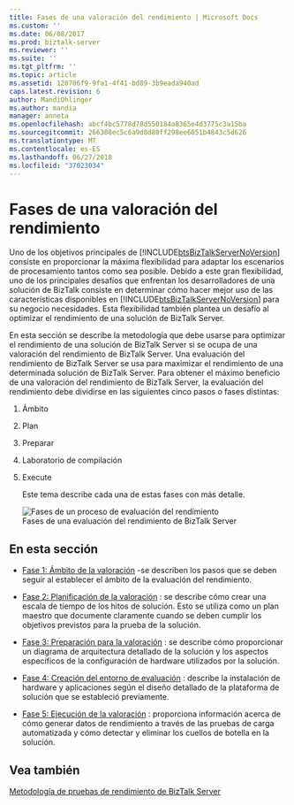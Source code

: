 ```yaml
---
title: Fases de una valoración del rendimiento | Microsoft Docs
ms.custom: ''
ms.date: 06/08/2017
ms.prod: biztalk-server
ms.reviewer: ''
ms.suite: ''
ms.tgt_pltfrm: ''
ms.topic: article
ms.assetid: 120706f9-9fa1-4f41-bd89-3b9eada940ad
caps.latest.revision: 6
author: MandiOhlinger
ms.author: mandia
manager: anneta
ms.openlocfilehash: abcf4bc5778d78d550184a8365e4d3775c3a15ba
ms.sourcegitcommit: 266308ec5c6a9d8d80ff298ee6051b4843c5d626
ms.translationtype: MT
ms.contentlocale: es-ES
ms.lasthandoff: 06/27/2018
ms.locfileid: "37023034"
---
```

# <a name="phases-of-a-performance-assessment"></a>Fases de una valoración del rendimiento
Uno de los objetivos principales de [!INCLUDE[btsBizTalkServerNoVersion](../includes/btsbiztalkservernoversion-md.md)] consiste en proporcionar la máxima flexibilidad para adaptar los escenarios de procesamiento tantos como sea posible. Debido a este gran flexibilidad, uno de los principales desafíos que enfrentan los desarrolladores de una solución de BizTalk consiste en determinar cómo hacer mejor uso de las características disponibles en [!INCLUDE[btsBizTalkServerNoVersion](../includes/btsbiztalkservernoversion-md.md)] para su negocio necesidades. Esta flexibilidad también plantea un desafío al optimizar el rendimiento de una solución de BizTalk Server.  
  
 En esta sección se describe la metodología que debe usarse para optimizar el rendimiento de una solución de BizTalk Server si se ocupa de una valoración del rendimiento de BizTalk Server. Una evaluación del rendimiento de BizTalk Server se usa para maximizar el rendimiento de una determinada solución de BizTalk Server. Para obtener el máximo beneficio de una valoración del rendimiento de BizTalk Server, la evaluación del rendimiento debe dividirse en las siguientes cinco pasos o fases distintas:  
  
1. Ámbito  
  
2. Plan  
  
3. Preparar  
  
4. Laboratorio de compilación  
  
5. Execute  
  
   Este tema describe cada una de estas fases con más detalle.  
  
   ![Fases de un proceso de evaluación del rendimiento](../technical-guides/media/assessmentprocess.gif "AssessmentProcess")  
   Fases de una evaluación del rendimiento de BizTalk Server  
  
## <a name="in-this-section"></a>En esta sección  
  
-   [Fase 1: Ámbito de la valoración](../technical-guides/phase-1-scoping-the-assessment.md) -se describen los pasos que se deben seguir al establecer el ámbito de la evaluación del rendimiento.  
  
-   [Fase 2: Planificación de la valoración](../technical-guides/phase-2-planning-the-assessment.md) : se describe cómo crear una escala de tiempo de los hitos de solución. Esto se utiliza como un plan maestro que documente claramente cuando se deben cumplir los objetivos previstos para la prueba de la solución.  
  
-   [Fase 3: Preparación para la valoración](../technical-guides/phase-3-preparing-for-the-assessment.md) : se describe cómo proporcionar un diagrama de arquitectura detallado de la solución y los aspectos específicos de la configuración de hardware utilizados por la solución.  
  
-   [Fase 4: Creación del entorno de evaluación](../technical-guides/phase-4-building-the-assessment-environment.md) : describe la instalación de hardware y aplicaciones según el diseño detallado de la plataforma de solución que se estableció previamente.  
  
-   [Fase 5: Ejecución de la valoración](../technical-guides/phase-5-executing-the-assessment.md) : proporciona información acerca de cómo generar datos de rendimiento a través de las pruebas de carga automatizada y cómo detectar y eliminar los cuellos de botella en la solución.  
  
## <a name="see-also"></a>Vea también  
 [Metodología de pruebas de rendimiento de BizTalk Server](../technical-guides/biztalk-server-performance-testing-methodology.md)